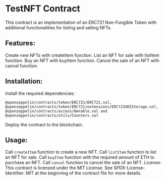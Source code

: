 # TestNFT Contract

This contract is an implementation of an ERC721 Non-Fungible Token with additional functionalities for listing and selling NFTs.

## Features:

Create new NFTs with createItem function.
List an NFT for sale with listItem function.
Buy an NFT with buyItem function.
Cancel the sale of an NFT with cancel function.

## Installation:
Install the required dependencies: 
```solidity
@openzeppelin/contracts/token/ERC721/ERC721.sol, @openzeppelin/contracts/token/ERC721/extensions/ERC721URIStorage.sol, @openzeppelin/contracts/access/Ownable.sol and @openzeppelin/contracts/utils/Counters.sol
```
Deploy the contract to the blockchain.
## Usage:

Call `createItem` function to create a new NFT.
Call `listItem` function to list an NFT for sale.
Call `buyItem` function with the required amount of ETH to purchase an NFT.
Call `cancel` function to cancel the sale of an NFT.
License: This contract is licensed under the MIT License. See SPDX-License-Identifier: MIT at the beginning of the contract file for more details.
